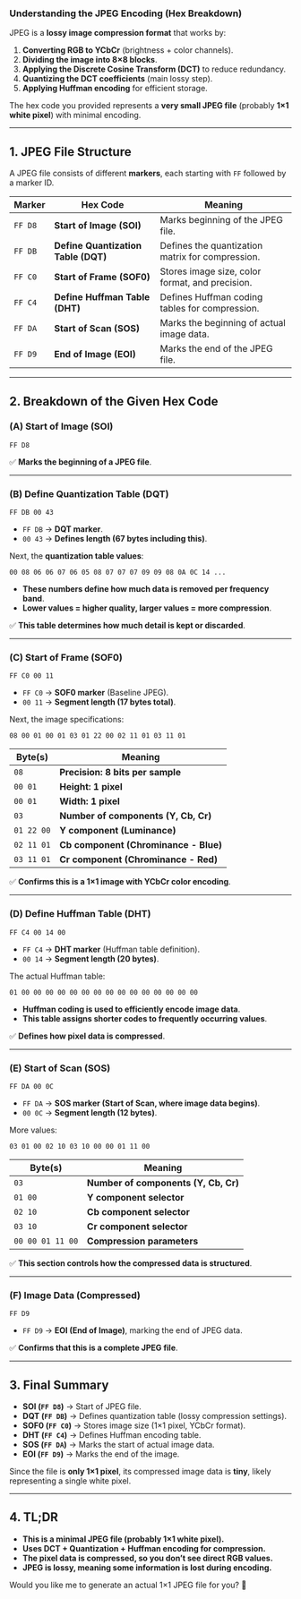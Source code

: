 ### **Understanding the JPEG Encoding (Hex Breakdown)**

JPEG is a **lossy image compression format** that works by:

1. **Converting RGB to YCbCr** (brightness + color channels).
2. **Dividing the image into 8×8 blocks**.
3. **Applying the Discrete Cosine Transform (DCT)** to reduce redundancy.
4. **Quantizing the DCT coefficients** (main lossy step).
5. **Applying Huffman encoding** for efficient storage.

The hex code you provided represents a **very small JPEG file** (probably **1×1 white pixel**) with minimal encoding.

---

## **1. JPEG File Structure**

A JPEG file consists of different **markers**, each starting with `FF` followed by a marker ID.

| Marker  | Hex Code                            | Meaning                                          |
| ------- | ----------------------------------- | ------------------------------------------------ |
| `FF D8` | **Start of Image (SOI)**            | Marks beginning of the JPEG file.                |
| `FF DB` | **Define Quantization Table (DQT)** | Defines the quantization matrix for compression. |
| `FF C0` | **Start of Frame (SOF0)**           | Stores image size, color format, and precision.  |
| `FF C4` | **Define Huffman Table (DHT)**      | Defines Huffman coding tables for compression.   |
| `FF DA` | **Start of Scan (SOS)**             | Marks the beginning of actual image data.        |
| `FF D9` | **End of Image (EOI)**              | Marks the end of the JPEG file.                  |

---

## **2. Breakdown of the Given Hex Code**

### **(A) Start of Image (SOI)**

```
FF D8
```

✅ **Marks the beginning of a JPEG file**.

---

### **(B) Define Quantization Table (DQT)**

```
FF DB 00 43
```

- `FF DB` → **DQT marker**.
- `00 43` → **Defines length (67 bytes including this)**.

Next, the **quantization table values**:

```
00 08 06 06 07 06 05 08 07 07 07 09 09 08 0A 0C 14 ...
```

- **These numbers define how much data is removed per frequency band**.
- **Lower values = higher quality, larger values = more compression**.

✅ **This table determines how much detail is kept or discarded**.

---

### **(C) Start of Frame (SOF0)**

```
FF C0 00 11
```

- `FF C0` → **SOF0 marker** (Baseline JPEG).
- `00 11` → **Segment length (17 bytes total)**.

Next, the image specifications:

```
08 00 01 00 01 03 01 22 00 02 11 01 03 11 01
```

| Byte(s)    | Meaning                               |
| ---------- | ------------------------------------- |
| `08`       | **Precision: 8 bits per sample**      |
| `00 01`    | **Height: 1 pixel**                   |
| `00 01`    | **Width: 1 pixel**                    |
| `03`       | **Number of components (Y, Cb, Cr)**  |
| `01 22 00` | **Y component (Luminance)**           |
| `02 11 01` | **Cb component (Chrominance - Blue)** |
| `03 11 01` | **Cr component (Chrominance - Red)**  |

✅ **Confirms this is a 1×1 image with YCbCr color encoding**.

---

### **(D) Define Huffman Table (DHT)**

```
FF C4 00 14 00
```

- `FF C4` → **DHT marker** (Huffman table definition).
- `00 14` → **Segment length (20 bytes)**.

The actual Huffman table:

```
01 00 00 00 00 00 00 00 00 00 00 00 00 00 00 00
```

- **Huffman coding is used to efficiently encode image data**.
- **This table assigns shorter codes to frequently occurring values**.

✅ **Defines how pixel data is compressed**.

---

### **(E) Start of Scan (SOS)**

```
FF DA 00 0C
```

- `FF DA` → **SOS marker (Start of Scan, where image data begins)**.
- `00 0C` → **Segment length (12 bytes)**.

More values:

```
03 01 00 02 10 03 10 00 00 01 11 00
```

| Byte(s)          | Meaning                              |
| ---------------- | ------------------------------------ |
| `03`             | **Number of components (Y, Cb, Cr)** |
| `01 00`          | **Y component selector**             |
| `02 10`          | **Cb component selector**            |
| `03 10`          | **Cr component selector**            |
| `00 00 01 11 00` | **Compression parameters**           |

✅ **This section controls how the compressed data is structured**.

---

### **(F) Image Data (Compressed)**

```
FF D9
```

- `FF D9` → **EOI (End of Image)**, marking the end of JPEG data.

✅ **Confirms that this is a complete JPEG file**.

---

## **3. Final Summary**

- **SOI (`FF D8`)** → Start of JPEG file.
- **DQT (`FF DB`)** → Defines quantization table (lossy compression settings).
- **SOF0 (`FF C0`)** → Stores image size (1×1 pixel, YCbCr format).
- **DHT (`FF C4`)** → Defines Huffman encoding table.
- **SOS (`FF DA`)** → Marks the start of actual image data.
- **EOI (`FF D9`)** → Marks the end of the image.

Since the file is **only 1×1 pixel**, its compressed image data is **tiny**, likely representing a single white pixel.

---

## **4. TL;DR**

- **This is a minimal JPEG file (probably 1×1 white pixel).**
- **Uses DCT + Quantization + Huffman encoding for compression.**
- **The pixel data is compressed, so you don’t see direct RGB values.**
- **JPEG is lossy, meaning some information is lost during encoding.**

Would you like me to generate an actual 1×1 JPEG file for you? 🚀
